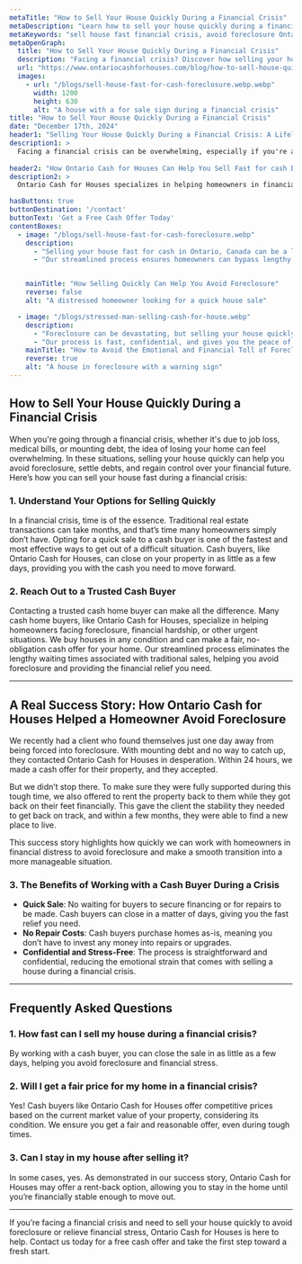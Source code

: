 ```yaml
---
metaTitle: "How to Sell Your House Quickly During a Financial Crisis"
metaDescription: "Learn how to sell your house quickly during a financial crisis. Discover how Ontario Cash for Houses helped a client avoid foreclosure and find financial relief."
metaKeywords: "sell house fast financial crisis, avoid foreclosure Ontario, quick house sale Ontario, financial crisis real estate solutions, sell house fast foreclosure"
metaOpenGraph:
  title: "How to Sell Your House Quickly During a Financial Crisis"
  description: "Facing a financial crisis? Discover how selling your house quickly with Ontario Cash for Houses can help you avoid foreclosure and get back on track."
  url: "https://www.ontariocashforhouses.com/blog/how-to-sell-house-quickly-financial-crisis"
  images:
    - url: "/blogs/sell-house-fast-for-cash-foreclosure.webp.webp"
      width: 1200
      height: 630
      alt: "A house with a for sale sign during a financial crisis"
title: "How to Sell Your House Quickly During a Financial Crisis"
date: "December 17th, 2024"
header1: "Selling Your House Quickly During a Financial Crisis: A Lifeline for Homeowners"
description1: >
  Facing a financial crisis can be overwhelming, especially if you're at risk of foreclosure. In these times, selling your house quickly can provide the relief you need, helping you avoid foreclosure, settle debts, or move forward with a fresh start. This article discusses how selling your house quickly during a financial crisis can give you the flexibility and time to recover financially.
  
header2: "How Ontario Cash for Houses Can Help You Sell Fast for cash During a Crisis"
description2: >
  Ontario Cash for Houses specializes in helping homeowners in financial distress by providing fast cash offers for their houses. If you're facing foreclosure or need to sell quickly due to financial hardship, we can assist you by purchasing your home and closing the deal in as little as a few days. But don’t just take our word for it—here’s a real success story that shows how we’ve helped homeowners just like you.

hasButtons: true
buttonDestination: '/contact'
buttonText: 'Get a Free Cash Offer Today'
contentBoxes:
  - image: "/blogs/sell-house-fast-for-cash-foreclosure.webp"
    description: 
      - "Selling your house fast for cash in Ontario, Canada can be a lifesaver during a financial crisis. While working with a realtor might seem like the traditional route, it often takes months to finalize a sale, and by then, it might be too late to avoid foreclosure. Ontario Cash for Houses offers a fast, reliable, and hassle-free solution to help you sell your house quickly for cash."
      - "Our streamlined process ensures homeowners can bypass lengthy delays, avoid costly realtor fees, and secure the funds they need in time to regain financial stability. Whether you're facing foreclosure or need to sell urgently, we're here to help you move forward with confidence."


    mainTitle: "How Selling Quickly Can Help You Avoid Foreclosure"
    reverse: false
    alt: "A distressed homeowner looking for a quick house sale"

  - image: "/blogs/stressed-man-selling-cash-for-house.webp"
    description: 
      - "Foreclosure can be devastating, but selling your house quickly can prevent it. We helped a client facing foreclosure avoid losing their home, providing them the opportunity to start fresh."
      - "Our process is fast, confidential, and gives you the peace of mind you need during a stressful time."
    mainTitle: "How to Avoid the Emotional and Financial Toll of Foreclosure"
    reverse: true
    alt: "A house in foreclosure with a warning sign"
---
```


## **How to Sell Your House Quickly During a Financial Crisis**

When you're going through a financial crisis, whether it's due to job loss, medical bills, or mounting debt, the idea of losing your home can feel overwhelming. In these situations, selling your house quickly can help you avoid foreclosure, settle debts, and regain control over your financial future. Here’s how you can sell your house fast during a financial crisis:

### **1. Understand Your Options for Selling Quickly**
In a financial crisis, time is of the essence. Traditional real estate transactions can take months, and that’s time many homeowners simply don’t have. Opting for a quick sale to a cash buyer is one of the fastest and most effective ways to get out of a difficult situation. Cash buyers, like Ontario Cash for Houses, can close on your property in as little as a few days, providing you with the cash you need to move forward.

### **2. Reach Out to a Trusted Cash Buyer**
Contacting a trusted cash home buyer can make all the difference. Many cash home buyers, like Ontario Cash for Houses, specialize in helping homeowners facing foreclosure, financial hardship, or other urgent situations. We buy houses in any condition and can make a fair, no-obligation cash offer for your home. Our streamlined process eliminates the lengthy waiting times associated with traditional sales, helping you avoid foreclosure and providing the financial relief you need.

---

## **A Real Success Story: How Ontario Cash for Houses Helped a Homeowner Avoid Foreclosure**

We recently had a client who found themselves just one day away from being forced into foreclosure. With mounting debt and no way to catch up, they contacted Ontario Cash for Houses in desperation. Within 24 hours, we made a cash offer for their property, and they accepted. 

But we didn’t stop there. To make sure they were fully supported during this tough time, we also offered to rent the property back to them while they got back on their feet financially. This gave the client the stability they needed to get back on track, and within a few months, they were able to find a new place to live.

This success story highlights how quickly we can work with homeowners in financial distress to avoid foreclosure and make a smooth transition into a more manageable situation. 

### **3. The Benefits of Working with a Cash Buyer During a Crisis**
- **Quick Sale**: No waiting for buyers to secure financing or for repairs to be made. Cash buyers can close in a matter of days, giving you the fast relief you need.
- **No Repair Costs**: Cash buyers purchase homes as-is, meaning you don’t have to invest any money into repairs or upgrades.
- **Confidential and Stress-Free**: The process is straightforward and confidential, reducing the emotional strain that comes with selling a house during a financial crisis.

---

## **Frequently Asked Questions**

### **1. How fast can I sell my house during a financial crisis?**
By working with a cash buyer, you can close the sale in as little as a few days, helping you avoid foreclosure and financial stress.

### **2. Will I get a fair price for my home in a financial crisis?**
Yes! Cash buyers like Ontario Cash for Houses offer competitive prices based on the current market value of your property, considering its condition. We ensure you get a fair and reasonable offer, even during tough times.

### **3. Can I stay in my house after selling it?**
In some cases, yes. As demonstrated in our success story, Ontario Cash for Houses may offer a rent-back option, allowing you to stay in the home until you’re financially stable enough to move out.

---

If you’re facing a financial crisis and need to sell your house quickly to avoid foreclosure or relieve financial stress, Ontario Cash for Houses is here to help. Contact us today for a free cash offer and take the first step toward a fresh start.

